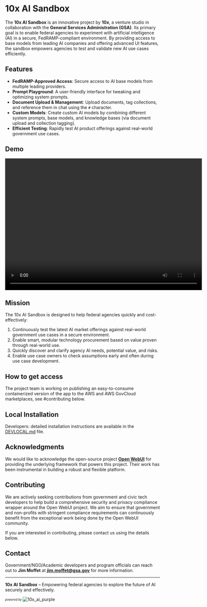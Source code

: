 # 10x AI Sandbox

The **10x AI Sandbox** is an innovative project by **10x**, a venture studio in collaboration with the **General Services Administration (GSA)**. Its primary goal is to enable federal agencies to experiment with artificial intelligence (AI) in a secure, FedRAMP-compliant environment. By providing access to base models from leading AI companies and offering advanced UI features, the sandbox empowers agencies to test and validate new AI use cases efficiently.

## Features

- **FedRAMP-Approved Access**: Secure access to AI base models from multiple leading providers.
- **Prompt Playground**: A user-friendly interface for tweaking and optimizing system prompts.
- **Document Upload & Management**: Upload documents, tag collections, and reference them in chat using the `#` character.
- **Custom Models**: Create custom AI models by combining different system prompts, base models, and knowledge bases (via document upload and collection tagging).
- **Efficient Testing**: Rapidly test AI product offerings against real-world government use cases.

## Demo

<video src="https://github.com/user-attachments/assets/2118ef9f-6fae-4d94-af33-c26eac1eb3fc" width="640" height="427">
<track src="https://raw.githubusercontent.com/GSA-TTS/10x-ai-sandbox/refs/heads/main/demo/subtitles.vtt" kind="subtitles" srclang="en" label="English">
Your browser does not support the video tag.
</video>

## Mission

The 10x AI Sandbox is designed to help federal agencies quickly and cost-effectively:

1. Continuously test the latest AI market offerings against real-world government use cases in a secure environment.
2. Enable smart, modular technology procurement based on value proven through real-world use.
3. Quickly discover and clarify agency AI needs, potential value, and risks.
4. Enable use case owners to check assumptions early and often during use case development.

## How to get access

The project team is working on publishing an easy-to-consume containerized version of the app to the AWS and AWS GovCloud marketplaces, see #contributing below.

## Local Installation

Developers: detailed installation instructions are available in the [DEVLOCAL.md](./DEVLOCAL.md) file.

## Acknowledgments

We would like to acknowledge the open-source project **[Open WebUI](https://github.com/openwebui)** for providing the underlying framework that powers this project. Their work has been instrumental in building a robust and flexible platform.

## Contributing

We are actively seeking contributions from government and civic tech developers to help build a comprehensive security and privacy compliance wrapper around the Open WebUI project. We aim to ensure that government and non-profits with stringent compliance requirements can continuously benefit from the exceptional work being done by the Open WebUI community.

If you are interested in contributing, please contact us using the details below.

## Contact

Government/NGO/Academic developers and program officials can reach out to **Jim Moffet** at **[jim.moffet@gsa.gov](mailto:jim.moffet@gsa.gov)** for more information.

---

**10x AI Sandbox** – Empowering federal agencies to explore the future of AI securely and effectively.

<sub><sup>_powered by_ </sub></sup>![10x_ai_purple](https://github.com/user-attachments/assets/7824f908-7f41-4cf7-bbc7-38960657ce6d)
